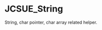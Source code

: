 <div id="content-header">
  <h1>JCSUE_String</h1>
</div>

<p>
  String, char pointer, char array related helper.
</p>
